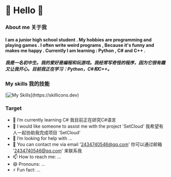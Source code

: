 # 👋 Hello 👋
### About me 关于我
#### I am a junior high school student . My hobbies are programming and playing games . I often write weird programs , Because it's funny and makes me happy . Currently I am learning : Python , C# and C++ .
##### 我是一名初中生。我的爱好是编程和玩游戏。我经常写奇怪的程序，因为它很有趣又让我开心。目前我正在学习：Python，C#和C++。
### My skills 我的技能
[![My Skills](https://skillicons.dev/icons?i=cs,dotnet,cpp,pr,visualstudio,vscode,)](https://skillicons.dev)
### Target
- 🤔 I’m currently learning C# 我目前正在研究C#语言
- 👯 I would like someone to assist me with the project 'SetCloud' 我希望有人一起协助我完成项目 'SetCloud'
- 🤔 I’m looking for help with ...
- 💬 You can contact me via email '2434740546@qq.com' 你可以通过邮箱 '2434740546@qq.com' 来联系我
- 📫 How to reach me: ...
- 😄 Pronouns: ...
- ⚡ Fun fact: ...

